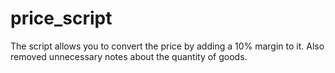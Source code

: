 # price_script
The script allows you to convert the price by adding a 10% margin to it. Also removed unnecessary notes about the quantity of goods.
